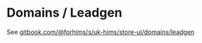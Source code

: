 # Domains / Leadgen
See [gitbook.com/@forhims/s/uk-hims/store-ui/domains/leadgen](https://app.gitbook.com/@forhims/s/uk-hims/store-ui/domains/leadgen)